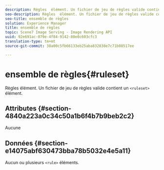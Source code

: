 ```yaml
---
description: Règles  élément. Un fichier de jeu de règles valide contient un élément <rule eset>.
seo-description: Règles  élément. Un fichier de jeu de règles valide contient un élément <rule eset>.
seo-title: ensemble de règles
solution: Experience Manager
title: ensemble de règles
topic: Scene7 Image Serving - Image Rendering API
uuid: 92e691ac-079e-4f84-9142-80e0c603cfc3
translation-type: tm+mt
source-git-commit: 38a00c5fb66133eb25aba832838e7c71b08517ee

---
```



# ensemble de règles{#ruleset}

Règles  élément. Un fichier de jeu de règles valide contient un `<ruleset>` élément.

## Attributes {#section-4840a223a0c34c50a1b6f4b7b9beb2c2}

Aucune

## Données {#section-e14075abf630473bba78b5032e4e5a11}

Aucun ou plusieurs `<rule>` éléments.
